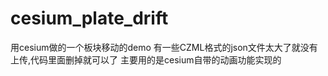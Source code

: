 # cesium_plate_drift
用cesium做的一个板块移动的demo
有一些CZML格式的json文件太大了就没有上传,代码里面删掉就可以了
主要用的是cesium自带的动画功能实现的
